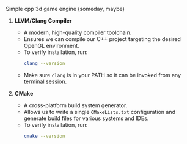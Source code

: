 Simple cpp 3d game engine (someday, maybe)

1. **LLVM/Clang Compiler**  
   - A modern, high-quality compiler toolchain.
   - Ensures we can compile our C++ project targeting the desired OpenGL environment.
   - To verify installation, run:
     ```bash
     clang --version
     ```
   - Make sure `clang` is in your PATH so it can be invoked from any terminal session.

2. **CMake**  
   - A cross-platform build system generator.
   - Allows us to write a single `CMakeLists.txt` configuration and generate build files for various systems and IDEs.
   - To verify installation, run:
     ```bash
     cmake --version
     ```

